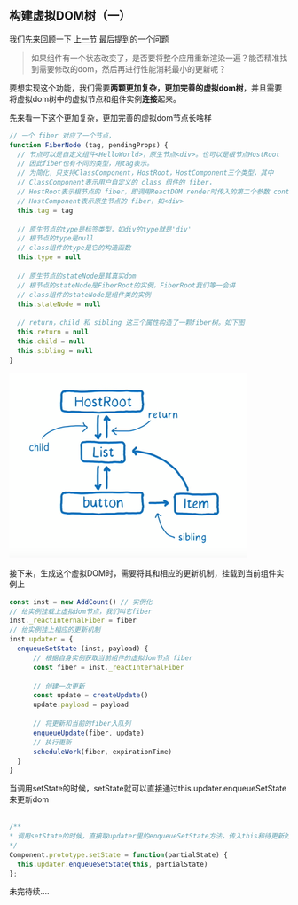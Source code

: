 ## 构建虚拟DOM树（一）

我们先来回顾一下 [上一节](../实现ReactDOM.render/README.md) 最后提到的一个问题

> 如果组件有一个状态改变了，是否要将整个应用重新渲染一遍？能否精准找到需要修改的dom，然后再进行性能消耗最小的更新呢？

要想实现这个功能，我们需要**两颗更加复杂，更加完善的虚拟dom树**，并且需要将虚拟dom树中的虚拟节点和组件实例**连接**起来。

先来看一下这个更加复杂，更加完善的虚拟dom节点长啥样

```js
// 一个 fiber 对应了一个节点，
function FiberNode (tag, pendingProps) {
  // 节点可以是自定义组件<HelloWorld>，原生节点<div>。也可以是根节点HostRoot
  // 因此fiber也有不同的类型，用tag表示。
  // 为简化，只支持ClassComponent，HostRoot，HostComponent三个类型，其中
  // ClassComponent表示用户自定义的 class 组件的 fiber，
  // HostRoot表示根节点的 fiber，即调用ReactDOM.render时传入的第二个参数 container。
  // HostComponent表示原生节点的 fiber，如<div>
  this.tag = tag
  
  // 原生节点的type是标签类型，如div的type就是'div'
  // 根节点的type是null
  // class组件的type是它的构造函数
  this.type = null
  
  // 原生节点的stateNode是其真实dom
  // 根节点的stateNode是FiberRoot的实例，FiberRoot我们等一会讲
  // class组件的stateNode是组件类的实例
  this.stateNode = null
  
  // return，child 和 sibling 这三个属性构造了一颗fiber树。如下图
  this.return = null
  this.child = null
  this.sibling = null
}
```
![](../assets/fiberTree.png)

接下来，生成这个虚拟DOM时，需要将其和相应的更新机制，挂载到当前组件实例上

```js
const inst = new AddCount() // 实例化
// 给实例挂载上虚拟dom节点，我们叫它fiber
inst._reactInternalFiber = fiber
// 给实例挂上相应的更新机制
inst.updater = {
  enqueueSetState (inst, payload) {
      // 根据自身实例获取当前组件的虚拟dom节点 fiber
      const fiber = inst._reactInternalFiber
      
      // 创建一次更新
      const update = createUpdate()
      update.payload = payload
    
      // 将更新和当前的fiber入队列
      enqueueUpdate(fiber, update)
      // 执行更新
      scheduleWork(fiber, expirationTime)
  }
}
```
当调用setState的时候，setState就可以直接通过this.updater.enqueueSetState来更新dom

```js

/**
* 调用setState的时候，直接取updater里的enqueueSetState方法，传入this和待更新的state，触发更新
*/
Component.prototype.setState = function(partialState) {
  this.updater.enqueueSetState(this, partialState)
};

```



未完待续….
